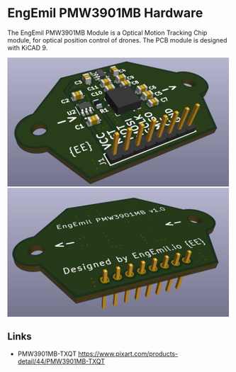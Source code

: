 # EngEmil PMW3901MB Hardware

The EngEmil PMW3901MB Module is a Optical Motion Tracking Chip module, for optical position control of drones. The PCB module is designed with KiCAD 9.

<img src="docs/pcb_3d_model_top.png" alt="Alt text" width="500"/>

<img src="docs/pcb_3d_model_bottom.png" alt="Alt text" width="500"/>


## Links

- PMW3901MB-TXQT https://www.pixart.com/products-detail/44/PMW3901MB-TXQT

